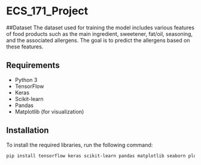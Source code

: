 # ECS_171_Project
##Dataset
The dataset used for training the model includes various features of food products such as the main ingredient, sweetener, fat/oil, seasoning, and the associated allergens. The goal is to predict the allergens based on these features. 
## Requirements
- Python 3
- TensorFlow
- Keras
- Scikit-learn
- Pandas
- Matplotlib (for visualization)
## Installation
To install the required libraries, run the following command:
```bash
pip install tensorflow keras scikit-learn pandas matplotlib seaborn plotly optuna
```
